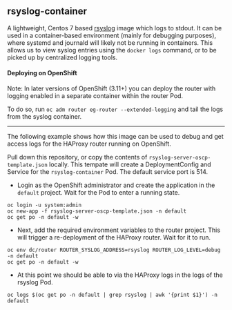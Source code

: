 ## rsyslog-container

A lightweight, Centos 7 based [rsyslog](http://www.rsyslog.com) image which logs to stdout. It can be used in a container-based environment (mainly for debugging purposes), where systemd and journald will likely not be running in containers. This allows us to view syslog entries using the `docker logs` command, or to be picked up by centralized logging tools.


#### Deploying on OpenShift

Note: In later versions of OpenShift (3.11+) you can deploy the router with logging enabled in a separate container within the router Pod.

To do so, run `oc adm router eg-router --extended-logging` and tail the logs from the syslog container.

-----------------

The following example shows how this image can be used to debug and get access logs for the HAProxy router running on OpenShift.

Pull down this repository, or copy the contents of `rsyslog-server-oscp-template.json` locally. This tempate will create a DeploymentConfig and Service for the `rsyslog-container` Pod. The default service port is 514.

* Login as the OpenShift administrator and create the application in the `default` project. Wait for the Pod to enter a running state.

```
oc login -u system:admin
oc new-app -f rsyslog-server-oscp-template.json -n default
oc get po -n default -w
```

* Next, add the required environment variables to the router project. This will trigger a re-deployment of the HAProxy router. Wait for it to run.
```
oc env dc/router ROUTER_SYSLOG_ADDRESS=rsyslog ROUTER_LOG_LEVEL=debug -n default
oc get po -n default -w
```

* At this point we should be able to via the HAProxy logs in the logs of the rsyslog Pod.

```
oc logs $(oc get po -n default | grep rsyslog | awk '{print $1}') -n default
```
